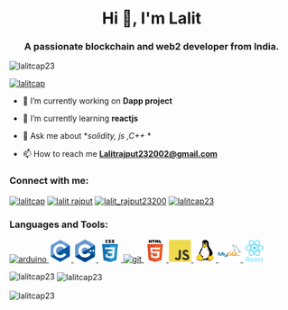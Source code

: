 
<h1 align="center">Hi 👋, I'm Lalit</h1>
<h3 align="center">A passionate blockchain and web2 developer from India.</h3>
<p align="left"> <img src="https://komarev.com/ghpvc/?username=lalitcap23&label=Profile%20views&color=0e75b6&style=flat" alt="lalitcap23" /> </p>

<p align="left"> <a href="https://twitter.com/lalitcap" target="blank"><img src="https://img.shields.io/twitter/follow/lalitcap?logo=twitter&style=for-the-badge" alt="lalitcap" /></a> </p>


- 🔭 I’m currently working on **Dapp project**

- 🌱 I’m currently learning **reactjs**

- 💬 Ask me about **solidity, js ,C++* *

- 📫 How to reach me **Lalitrajput232002@gmail.com**


<h3 align="left">Connect with me:</h3>
<p align="left">
<a href="https://twitter.com/lalitcap" target="blank"><img align="center" src="https://raw.githubusercontent.com/rahuldkjain/github-profile-readme-generator/master/src/images/icons/Social/twitter.svg" alt="lalitcap" height="30" width="40" /></a>
<a href="https://linkedin.com/in/lalit rajput" target="blank"><img align="center" src="https://raw.githubusercontent.com/rahuldkjain/github-profile-readme-generator/master/src/images/icons/Social/linked-in-alt.svg" alt="lalit rajput" height="30" width="40" /></a>
<a href="https://instagram.com/lalit_rajput23200" target="blank"><img align="center" src="https://raw.githubusercontent.com/rahuldkjain/github-profile-readme-generator/master/src/images/icons/Social/instagram.svg" alt="lalit_rajput23200" height="30" width="40" /></a>
<a href="https://www.leetcode.com/lalitcap23" target="blank"><img align="center" src="https://raw.githubusercontent.com/rahuldkjain/github-profile-readme-generator/master/src/images/icons/Social/leet-code.svg" alt="lalitcap23" height="30" width="40" /></a>
</p>

<h3 align="left">Languages and Tools:</h3>
<p align="left"> <a href="https://www.arduino.cc/" target="_blank" rel="noreferrer"> <img src="https://cdn.worldvectorlogo.com/logos/arduino-1.svg" alt="arduino" width="40" height="40"/> </a> <a href="https://www.cprogramming.com/" target="_blank" rel="noreferrer"> <img src="https://raw.githubusercontent.com/devicons/devicon/master/icons/c/c-original.svg" alt="c" width="40" height="40"/> </a> <a href="https://www.w3schools.com/cpp/" target="_blank" rel="noreferrer"> <img src="https://raw.githubusercontent.com/devicons/devicon/master/icons/cplusplus/cplusplus-original.svg" alt="cplusplus" width="40" height="40"/> </a> <a href="https://www.w3schools.com/css/" target="_blank" rel="noreferrer"> <img src="https://raw.githubusercontent.com/devicons/devicon/master/icons/css3/css3-original-wordmark.svg" alt="css3" width="40" height="40"/> </a> <a href="https://git-scm.com/" target="_blank" rel="noreferrer"> <img src="https://www.vectorlogo.zone/logos/git-scm/git-scm-icon.svg" alt="git" width="40" height="40"/> </a> <a href="https://www.w3.org/html/" target="_blank" rel="noreferrer"> <img src="https://raw.githubusercontent.com/devicons/devicon/master/icons/html5/html5-original-wordmark.svg" alt="html5" width="40" height="40"/> </a> <a href="https://developer.mozilla.org/en-US/docs/Web/JavaScript" target="_blank" rel="noreferrer"> <img src="https://raw.githubusercontent.com/devicons/devicon/master/icons/javascript/javascript-original.svg" alt="javascript" width="40" height="40"/> </a> <a href="https://www.linux.org/" target="_blank" rel="noreferrer"> <img src="https://raw.githubusercontent.com/devicons/devicon/master/icons/linux/linux-original.svg" alt="linux" width="40" height="40"/> </a> <a href="https://www.mysql.com/" target="_blank" rel="noreferrer"> <img src="https://raw.githubusercontent.com/devicons/devicon/master/icons/mysql/mysql-original-wordmark.svg" alt="mysql" width="40" height="40"/> </a> <a href="https://reactjs.org/" target="_blank" rel="noreferrer"> <img src="https://raw.githubusercontent.com/devicons/devicon/master/icons/react/react-original-wordmark.svg" alt="react" width="40" height="40"/> </a> </p>

<p><img align="left" src="https://github-readme-stats.vercel.app/api/top-langs?username=lalitcap23&show_icons=true&locale=en&layout=compact" alt="lalitcap23" /></p>

<p>&nbsp;<img align="center" src="https://github-readme-stats.vercel.app/api?username=lalitcap23&show_icons=true&locale=en" alt="lalitcap23" /></p>

<p><img align="center" src="https://github-readme-streak-stats.herokuapp.com/?user=lalitcap23&" alt="lalitcap23" /></p>


